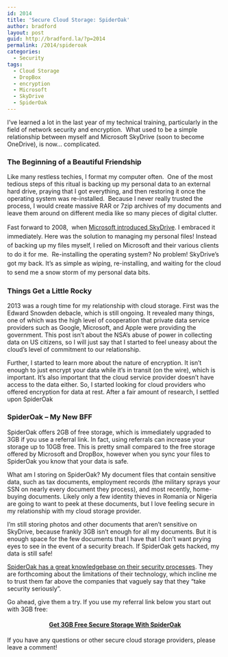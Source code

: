 ```yaml
---
id: 2014
title: 'Secure Cloud Storage: SpiderOak'
author: bradford
layout: post
guid: http://bradford.la/?p=2014
permalink: /2014/spideroak
categories:
  - Security
tags:
  - Cloud Storage
  - DropBox
  - encryption
  - Microsoft
  - SkyDrive
  - SpiderOak
---
```

I&#8217;ve learned a lot in the last year of my technical training, particularly in the field of network security and encryption.  What used to be a simple relationship between myself and Microsoft SkyDrive (soon to become OneDrive), is now&#8230; complicated. <!--more-->

### The Beginning of a Beautiful Friendship

Like many restless techies, I format my computer often.  One of the most tedious steps of this ritual is backing up my personal data to an external hard drive, praying that I got everything, and then restoring it once the operating system was re-installed.  Because I never really trusted the process, I would create massive RAR or 7zip archives of my documents and leave them around on different media like so many pieces of digital clutter.

Fast forward to 2008,  wh<span style="line-height: 1.5;">en <a href="http://en.wikipedia.org/wiki/Windows_Live_SkyDrive#History">Microsoft introduced SkyDrive</a>. I embraced it immediately. Here was the solution to managing my personal files! Instead of backing up my files myself, I relied on Microsoft and their various clients to do it for me.  Re-installing the operating system? No problem! SkyDrive&#8217;s got my back. It&#8217;s as simple as wiping, re-installing, and waiting for the cloud to send me a snow storm of my personal data bits. </span>

### Things Get a Little Rocky

2013 was a rough time for my relationship with cloud storage. First was the Edward Snowden debacle, which is still ongoing. It revealed many things, one of which was the high level of cooperation that private data service providers such as Google, Microsoft, and Apple were providing the government. This post isn&#8217;t about the NSA&#8217;s abuse of power in collecting data on US citizens, so I will just say that I started to feel uneasy about the cloud&#8217;s level of commitment to our relationship.

Further, I started to learn more about the nature of encryption. It isn&#8217;t enough to just encrypt your data while it&#8217;s in transit (on the wire), which is important. It&#8217;s also important that the cloud service provider doesn&#8217;t have access to the data either. So, I started looking for cloud providers who offered encryption for data at rest. After a fair amount of research, I settled upon SpiderOak

### SpiderOak &#8211; My New BFF

SpiderOak offers 2GB of free storage, which is immediately upgraded to 3GB if you use a referral link. In fact, using referrals can increase your storage up to 10GB free. This is pretty small compared to the free storage offered by Microsoft and DropBox, however when you sync your files to SpiderOak you know that your data is safe.

What am I storing on SpiderOak? My document files that contain sensitive data, such as tax documents, employment records (the military sprays your SSN on nearly every document they process), and most recently, home-buying documents. Likely only a few identity thieves in Romania or Nigeria are going to want to peek at these documents, but I love feeling secure in my relationship with my cloud storage provider.

I&#8217;m still storing photos and other documents that aren&#8217;t sensitive on SkyDrive, because frankly 3GB isn&#8217;t enough for all my documents. But it is enough space for the few documents that I have that I don&#8217;t want prying eyes to see in the event of a security breach. If SpiderOak gets hacked, my data is still safe!

<a href="https://spideroak.com/engineering_matters" target="_blank">SpiderOak has a great knowledgebase on their security processes</a>. They are forthcoming about the limitations of their technology, which incline me to trust them far above the companies that vaguely say that they &#8220;take security seriously&#8221;.

Go ahead, give them a try. If you use my referral link below you start out with 3GB free:

<h4 style="text-align: center;">
  <a href="http://bit.ly/Spider-Oak" target="_blank">Get 3GB Free Secure Storage With SpiderOak</a>
</h4>

If you have any questions or other secure cloud storage providers, please leave a comment!